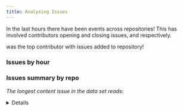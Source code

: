 ```yaml
---
title: Analyzing Issues
---
```


In the last <Value data={issue_summary} column="last_hours"/> hours there have been <b><Value data={issue_summary} column="issues" fmt="num0 auto"/></b> events across <Value data={issue_summary} column="repo_count" fmt="num0 auto"/> repositories! This has involved <Value data={issue_summary} column="actor_count" fmt="num0 auto"/> contributors opening and closing issues, <Value data={issue_summary} column="opened_events" fmt="num0 auto"/> and <Value data={issue_summary} column="closed_events" fmt="num0 auto"/> respectively.

<b><Value data={top_actor} /></b> was the top contributor with <b><Value data={top_actor_repo} column="repo_events"/></b> issues added to <b><Value data={top_actor_repo} column="repo_name"/></b> repository!

<BigValue
    data={issue_count}
    sparkline='date'
    comparison='count_day_prior'
    comparisonTitle="Compared to Yesterday"
    value='issues'
    maxWidth='10em'
/>

<BigValue
    data={issue_summary}
    value='repo_count'
    maxWidth='10em'
/>

<BigValue
    data={issue_summary}
    value='actor_count'
    maxWidth='10em'
/>

### Issues by hour

<BarChart
  data={issue_count_hour}
  x="hour_of_day"
  y="issues"
  series="issue_action"
/>

### Issues summary by repo

<DataTable
  data="{issues_per_repo}"
  search="true"
  link="issue_repo_url">
<Column id= "repo_name"/>
<Column id= "actors"/>
<Column id= "closed_events"/>
<Column id= "closed_events"/>
<Column id= "number_of_issues"/>
</DataTable>

_The longest content issue in the data set reads:_ <Value data={issue_content_len} />

<Details title="Definitions">

```sql issue_summary
select
  count(1)::INT as issues,
  count(distinct actor_id)::INT as actor_count,
  count(distinct repo_id)::INT as repo_count,
  date_diff('hour', min(event_created_at)::TIMESTAMP, now()::TIMESTAMP) as last_hours,
  count(1) filter(where issue_action = 'opened')::INT as opened_events,
  count(1) filter(where issue_action = 'closed')::INT as closed_events,
from duckdb_data_store.issues

```

<!-- Actor summary -->

```sql top_actor
  select
    actor_login,
    count(1) as actor_events,
  from duckdb_data_store.issues
  group by all
  having actor_events>1
  order by actor_login desc
  limit 1
```

```sql top_actor_repo
  select repo_name,
    count(1) as repo_events
  from duckdb_data_store.issues
  where actor_login = (select actor_login from ${top_actor})
  group by all
  limit 1
```

```sql issue_content_len
  select
    left(issue_body, 400) as content_summary,
    issue_body,
    length(issue_body) as issue_body_len,
  from duckdb_data_store.issues
  group by all
  order by issue_body_len desc
  limit 1
```

```sql issue_count
  select count(1) as issues,
    count(1) - count(1) filter(where issue_created_at < now()::timestamp - interval '1 Day') as count_day_prior,
  from duckdb_data_store.issues
  group by all
```

```sql issue_count_hour
  select
    date_trunc('hour', event_created_at) as hour_of_day,
    case
      when issue_action = 'opened' then 'Opened'
      when issue_action = 'closed' then 'Closed'
      else issue_action
      end as issue_action,
    count(1) as issues,
  from duckdb_data_store.issues
  group by all
  order by all

```

```sql issues_per_repo
select
  repo_name,
  issue_repo_url,
  count(distinct issue_id) as number_of_issues,
  count(distinct actor_id) as actors,
  count(1) filter(where issue_action = 'opened') as opened_events,
  count(1) filter(where issue_action = 'closed') as closed_events,
from duckdb_data_store.issues
group by all
having number_of_issues > 2
order by 2 desc
```

</Details>